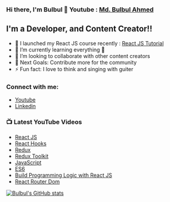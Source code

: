 ### Hi there, I'm Bulbul  👋 Youtube : [Md. Bulbul Ahmed](https://www.youtube.com/mdbulbulahmed)

## I'm a Developer, and Content Creator!!

- 🔭 I launched my React JS course recently : [React JS Tutorial](https://www.youtube.com/watch?v=8reMA_HrrM8&list=PLgLaziU_e4WxVeOgq2DiCtdJ5jiLpZ91o)
- 🌱 I’m currently learning everything 🤣
- 👯 I’m looking to collaborate with other content creators
- 🥅 Next Goals: Contribute more for the community
- ⚡ Fun fact: I love to think and singing with guiter

### Connect with me:

- [Youtube](https://www.youtube.com/mdbulbulahmed)
- [Linkedin](https://www.linkedin.com/in/bulbulahmed9/)

### 📺 Latest YouTube Videos


- [React JS](https://www.youtube.com/watch?v=8reMA_HrrM8&list=PLgLaziU_e4WxVeOgq2DiCtdJ5jiLpZ91o)
- [React Hooks](https://www.youtube.com/watch?v=gZ-WScG_Ssc&list=PLgLaziU_e4WzecpFl6_5dnItnLYDOIZ_l)
- [Redux](https://www.youtube.com/watch?v=tq_hCeb5dNI&list=PLgLaziU_e4WxC-skTmmPpLcA-h06S2_kB)
- [Redux Toolkit](https://www.youtube.com/watch?v=jOTMloR0GMY&list=PLgLaziU_e4WxNhdORpHfnYnypRbtGiIVh)
- [JavaScript](https://www.youtube.com/watch?v=ihNGWSrKzr0&list=PLgLaziU_e4WzCjw0OyFpUYOR_WzgX_iIA)
- [ES6](https://www.youtube.com/watch?v=DYBpclZHQzc&list=PLgLaziU_e4Wzkj3fwb8neWMnPTzwRs2wk)
- [Build Programming Logic with React JS](https://www.youtube.com/watch?v=1Dqe-GIa2U8&list=PLgLaziU_e4WzhTQ9WgfkWjHOM-6QwPJp2)
- [React Router Dom](https://www.youtube.com/watch?v=eDGyGrlz8lo&list=PLgLaziU_e4Wx5uiAX8B1rXz3EHsUoulMW)


[![Bulbul's GitHub stats](https://github-readme-stats.vercel.app/api?username=bulbulahmed9&count_private=true&show_icons=true&theme=dracula)](https://github.com/bulbulahmed9)
